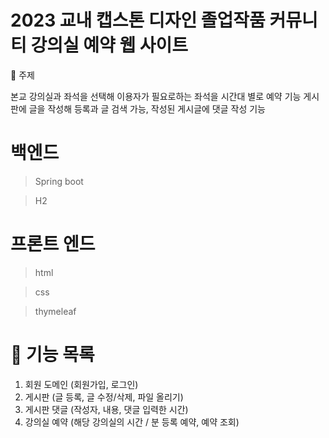 #  2023 교내 캡스톤 디자인 졸업작품 커뮤니티 강의실 예약 웹 사이트
📣 주제

본교 강의실과 좌석을 선택해 이용자가 필요로하는 좌석을 시간대 별로 예약 기능 
게시판에 글을 작성해 등록과 글 검색 가능, 작성된 게시글에 댓글 작성 기능

# 백엔드
> Spring boot

> H2

# 프론트 엔드
> html

> css

> thymeleaf


# 📣 기능 목록
1. 회원 도메인 (회원가입, 로그인) 
2. 게시판 (글 등록, 글 수정/삭제, 파일 올리기)
3. 게시판 댓글 (작성자, 내용, 댓글 입력한 시간)
4. 강의실 예약 (해당 강의실의 시간 / 분 등록 예약, 예약 조회)


